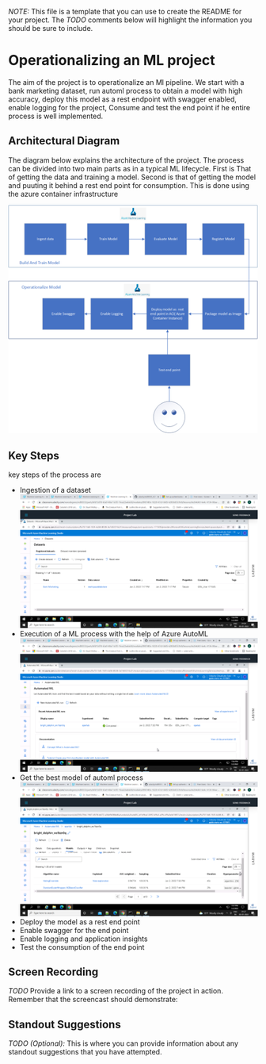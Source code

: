 *NOTE:* This file is a template that you can use to create the README for your project. The *TODO* comments below will highlight the information you should be sure to include.


# Operationalizing an ML project

The aim of the project is to operationalize an Ml pipeline. We start with a bank marketing dataset, run automl process
to obtain a model with high accuracy, deploy this model as a rest endpoint with swagger enabled, enable logging for the project,
Consume and test the end point if he entire process is well implemented.

## Architectural Diagram
The diagram below explains the architecture of the project.
The process can be divided into two main parts as in a typical ML lifecycle. 
First is That of getting the data and training a model.
Second is that of getting the model and puuting it behind a rest end point for consumption. This is done using the azure container infrastructure

![Architecture diagram](https://github.com/abhijit-kalita/nd00333_AZMLND_C2/blob/master/starter_files/images/Project_Architecture.png)


## Key Steps
key steps of the process are 
* Ingestion of a dataset
![Dataset](https://github.com/abhijit-kalita/nd00333_AZMLND_C2/blob/master/starter_files/images/Bankmktng_Dataset.png)
* Execution of a ML process with the help of Azure AutoML
![Automl completed](https://github.com/abhijit-kalita/nd00333_AZMLND_C2/blob/master/starter_files/images/Automl_completed_exp.png)
* Get the best model of automl process
![Best Automl model](https://github.com/abhijit-kalita/nd00333_AZMLND_C2/blob/master/starter_files/images/Automl_Best_exp.png)
* Deploy the model as a rest end point
* Enable swagger for the end point
* Enable logging and application insights
* Test the consumption of the end point

## Screen Recording
*TODO* Provide a link to a screen recording of the project in action. Remember that the screencast should demonstrate:

## Standout Suggestions
*TODO (Optional):* This is where you can provide information about any standout suggestions that you have attempted.
